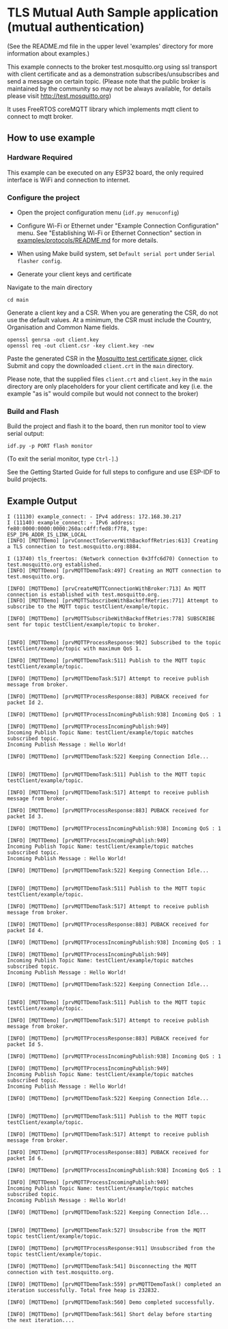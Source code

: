 # TLS Mutual Auth Sample application (mutual authentication)

(See the README.md file in the upper level 'examples' directory for more information about examples.)

This example connects to the broker test.mosquitto.org using ssl transport with client certificate and as a demonstration subscribes/unsubscribes and send a message on certain topic.
(Please note that the public broker is maintained by the community so may not be always available, for details please visit http://test.mosquitto.org)

It uses FreeRTOS coreMQTT library which implements mqtt client to connect to mqtt broker.

## How to use example

### Hardware Required

This example can be executed on any ESP32 board, the only required interface is WiFi and connection to internet.

### Configure the project

* Open the project configuration menu (`idf.py menuconfig`)
* Configure Wi-Fi or Ethernet under "Example Connection Configuration" menu. See "Establishing Wi-Fi or Ethernet Connection" section in [examples/protocols/README.md](../../README.md) for more details.
* When using Make build system, set `Default serial port` under `Serial flasher config`.

* Generate your client keys and certificate

Navigate to the main directory

```
cd main
```

Generate a client key and a CSR. When you are generating the CSR, do not use the default values. At a minimum, the CSR must include the Country, Organisation and Common Name fields.

```
openssl genrsa -out client.key
openssl req -out client.csr -key client.key -new
```

Paste the generated CSR in the [Mosquitto test certificate signer](https://test.mosquitto.org/ssl/index.php), click Submit and copy the downloaded `client.crt` in the `main` directory.

Please note, that the supplied files `client.crt` and `client.key` in the `main` directory are only placeholders for your client certificate and key (i.e. the example "as is" would compile but would not connect to the broker)

### Build and Flash

Build the project and flash it to the board, then run monitor tool to view serial output:

```
idf.py -p PORT flash monitor
```

(To exit the serial monitor, type ``Ctrl-]``.)

See the Getting Started Guide for full steps to configure and use ESP-IDF to build projects.

## Example Output

```
I (11130) example_connect: - IPv4 address: 172.168.30.217
I (11140) example_connect: - IPv6 address: fe80:0000:0000:0000:260a:c4ff:fed8:f7f8, type: ESP_IP6_ADDR_IS_LINK_LOCAL
[INFO] [MQTTDemo] [prvConnectToServerWithBackoffRetries:613] Creating a TLS connection to test.mosquitto.org:8884.

I (13740) tls_freertos: (Network connection 0x3ffc6d70) Connection to test.mosquitto.org established.
[INFO] [MQTTDemo] [prvMQTTDemoTask:497] Creating an MQTT connection to test.mosquitto.org.

[INFO] [MQTTDemo] [prvCreateMQTTConnectionWithBroker:713] An MQTT connection is established with test.mosquitto.org.
[INFO] [MQTTDemo] [prvMQTTSubscribeWithBackoffRetries:771] Attempt to subscribe to the MQTT topic testClient/example/topic.

[INFO] [MQTTDemo] [prvMQTTSubscribeWithBackoffRetries:778] SUBSCRIBE sent for topic testClient/example/topic to broker.


[INFO] [MQTTDemo] [prvMQTTProcessResponse:902] Subscribed to the topic testClient/example/topic with maximum QoS 1.

[INFO] [MQTTDemo] [prvMQTTDemoTask:511] Publish to the MQTT topic testClient/example/topic.

[INFO] [MQTTDemo] [prvMQTTDemoTask:517] Attempt to receive publish message from broker.

[INFO] [MQTTDemo] [prvMQTTProcessResponse:883] PUBACK received for packet Id 2.

[INFO] [MQTTDemo] [prvMQTTProcessIncomingPublish:938] Incoming QoS : 1

[INFO] [MQTTDemo] [prvMQTTProcessIncomingPublish:949] 
Incoming Publish Topic Name: testClient/example/topic matches subscribed topic.
Incoming Publish Message : Hello World!

[INFO] [MQTTDemo] [prvMQTTDemoTask:522] Keeping Connection Idle...


[INFO] [MQTTDemo] [prvMQTTDemoTask:511] Publish to the MQTT topic testClient/example/topic.

[INFO] [MQTTDemo] [prvMQTTDemoTask:517] Attempt to receive publish message from broker.

[INFO] [MQTTDemo] [prvMQTTProcessResponse:883] PUBACK received for packet Id 3.

[INFO] [MQTTDemo] [prvMQTTProcessIncomingPublish:938] Incoming QoS : 1

[INFO] [MQTTDemo] [prvMQTTProcessIncomingPublish:949] 
Incoming Publish Topic Name: testClient/example/topic matches subscribed topic.
Incoming Publish Message : Hello World!

[INFO] [MQTTDemo] [prvMQTTDemoTask:522] Keeping Connection Idle...


[INFO] [MQTTDemo] [prvMQTTDemoTask:511] Publish to the MQTT topic testClient/example/topic.

[INFO] [MQTTDemo] [prvMQTTDemoTask:517] Attempt to receive publish message from broker.

[INFO] [MQTTDemo] [prvMQTTProcessResponse:883] PUBACK received for packet Id 4.

[INFO] [MQTTDemo] [prvMQTTProcessIncomingPublish:938] Incoming QoS : 1

[INFO] [MQTTDemo] [prvMQTTProcessIncomingPublish:949] 
Incoming Publish Topic Name: testClient/example/topic matches subscribed topic.
Incoming Publish Message : Hello World!

[INFO] [MQTTDemo] [prvMQTTDemoTask:522] Keeping Connection Idle...


[INFO] [MQTTDemo] [prvMQTTDemoTask:511] Publish to the MQTT topic testClient/example/topic.

[INFO] [MQTTDemo] [prvMQTTDemoTask:517] Attempt to receive publish message from broker.

[INFO] [MQTTDemo] [prvMQTTProcessResponse:883] PUBACK received for packet Id 5.

[INFO] [MQTTDemo] [prvMQTTProcessIncomingPublish:938] Incoming QoS : 1

[INFO] [MQTTDemo] [prvMQTTProcessIncomingPublish:949] 
Incoming Publish Topic Name: testClient/example/topic matches subscribed topic.
Incoming Publish Message : Hello World!

[INFO] [MQTTDemo] [prvMQTTDemoTask:522] Keeping Connection Idle...


[INFO] [MQTTDemo] [prvMQTTDemoTask:511] Publish to the MQTT topic testClient/example/topic.

[INFO] [MQTTDemo] [prvMQTTDemoTask:517] Attempt to receive publish message from broker.

[INFO] [MQTTDemo] [prvMQTTProcessResponse:883] PUBACK received for packet Id 6.

[INFO] [MQTTDemo] [prvMQTTProcessIncomingPublish:938] Incoming QoS : 1

[INFO] [MQTTDemo] [prvMQTTProcessIncomingPublish:949] 
Incoming Publish Topic Name: testClient/example/topic matches subscribed topic.
Incoming Publish Message : Hello World!

[INFO] [MQTTDemo] [prvMQTTDemoTask:522] Keeping Connection Idle...


[INFO] [MQTTDemo] [prvMQTTDemoTask:527] Unsubscribe from the MQTT topic testClient/example/topic.

[INFO] [MQTTDemo] [prvMQTTProcessResponse:911] Unsubscribed from the topic testClient/example/topic.

[INFO] [MQTTDemo] [prvMQTTDemoTask:541] Disconnecting the MQTT connection with test.mosquitto.org.

[INFO] [MQTTDemo] [prvMQTTDemoTask:559] prvMQTTDemoTask() completed an iteration successfully. Total free heap is 232832.

[INFO] [MQTTDemo] [prvMQTTDemoTask:560] Demo completed successfully.

[INFO] [MQTTDemo] [prvMQTTDemoTask:561] Short delay before starting the next iteration.... 
```

